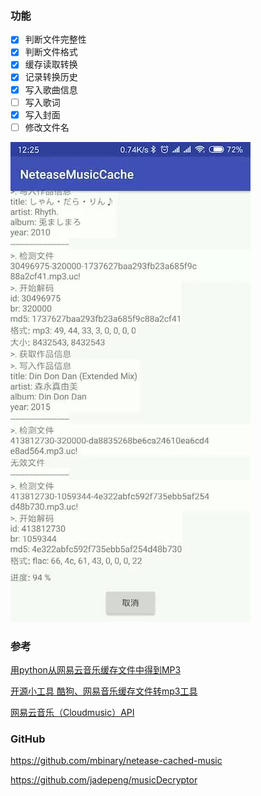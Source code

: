 
### 功能
- [x] 判断文件完整性
- [x] 判断文件格式
- [x] 缓存读取转换
- [x] 记录转换历史
- [x] 写入歌曲信息
- [ ] 写入歌词
- [x] 写入封面
- [ ] 修改文件名

![展示](./show_01.webp)

### 参考
[用python从网易云音乐缓存文件中得到MP3](https://blog.csdn.net/marvellousbinary/article/details/79182946)

[开源小工具 酷狗、网易音乐缓存文件转mp3工具](https://www.cnblogs.com/xiaoqi/p/musicDecryptor.html)

[网易云音乐（Cloudmusic）API](https://zhuanlan.zhihu.com/p/30246788)

### GitHub

https://github.com/mbinary/netease-cached-music

https://github.com/jadepeng/musicDecryptor